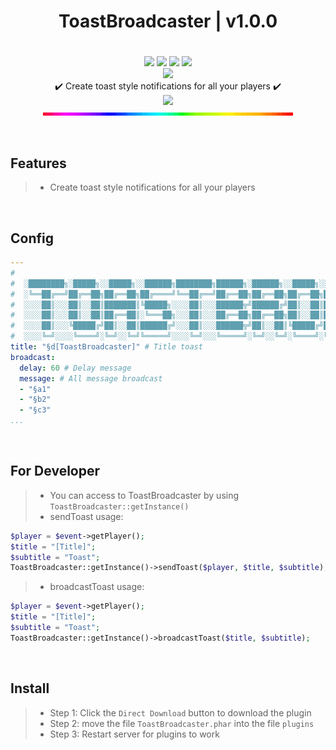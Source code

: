 <div align="center">
<h1>ToastBroadcaster | v1.0.0 <h1>
</div>
<p align="center">
<a href="https://poggit.pmmp.io/p/ToastBroadcasterPE"><img src="https://poggit.pmmp.io/shield.state/ToastBroadcasterPE"></a>
<a href="https://poggit.pmmp.io/p/ToastBroadcasterPE"><img src="https://poggit.pmmp.io/shield.api/ToastBroadcasterPE"></a>
<a href="https://poggit.pmmp.io/p/ToastBroadcasterPE"><img src="https://poggit.pmmp.io/shield.dl.total/ToastBroadcasterPE"></a>
<a href="https://poggit.pmmp.io/p/ToastBroadcasterPE"><img src="https://poggit.pmmp.io/shield.dl/ToastBroadcasterPE"></a>
<br>

<img src="https://github.com/NoobMCBG/ToastBroadcaster/blob/main/rainbow.gif">
<br>
✔️ Create toast style notifications for all your players ✔️
<br>
<img src="https://github.com/NoobMCBG/ToastBroadcaster/blob/main/toast.png"/>
<br>

<img src="https://github.com/NoobMCBG/KillDeathSound/blob/main/rainbow.gif">
</p>

<br>

## Features
>- Create toast style notifications for all your players
  
<br>

## Config
```yaml
---
#  
#  ░████████╗░█████╗░░█████╗░░██████╗████████╗██████╗░██████╗░░█████╗░░█████╗░██████╗░░█████╗░░█████╗░░██████╗████████╗███████╗██████╗░
#  ░╚══██╔══╝██╔══██╗██╔══██╗██╔════╝╚══██╔══╝██╔══██╗██╔══██╗██╔══██╗██╔══██╗██╔══██╗██╔══██╗██╔══██╗██╔════╝╚══██╔══╝██╔════╝██╔══██╗
#  ░░░░██║░░░██║░░██║███████║╚█████╗░░░░██║░░░██████╦╝██████╔╝██║░░██║███████║██║░░██║██║░░╚═╝███████║╚█████╗░░░░██║░░░█████╗░░██████╔╝
#  ░░░░██║░░░██║░░██║██╔══██║░╚═══██╗░░░██║░░░██╔══██╗██╔══██╗██║░░██║██╔══██║██║░░██║██║░░██╗██╔══██║░╚═══██╗░░░██║░░░██╔══╝░░██╔══██╗
#  ░░░░██║░░░╚█████╔╝██║░░██║██████╔╝░░░██║░░░██████╦╝██║░░██║╚█████╔╝██║░░██║██████╔╝╚█████╔╝██║░░██║██████╔╝░░░██║░░░███████╗██║░░██║
#  ░░░░╚═╝░░░░╚════╝░╚═╝░░╚═╝╚═════╝░░░░╚═╝░░░╚═════╝░╚═╝░░╚═╝░╚════╝░╚═╝░░╚═╝╚═════╝░░╚════╝░╚═╝░░╚═╝╚═════╝░░░░╚═╝░░░╚══════╝╚═╝░░╚═╝
title: "§d[ToastBroadcaster]" # Title toast
broadcast:
  delay: 60 # Delay message
  message: # All message broadcast
  - "§a1"
  - "§b2"
  - "§c3"
...
```

<br>

## For Developer
>- You can access to ToastBroadcaster by using ```ToastBroadcaster::getInstance()```
>- sendToast usage:
```php
$player = $event->getPlayer();
$title = "[Title]";
$subtitle = "Toast";
ToastBroadcaster::getInstance()->sendToast($player, $title, $subtitle);
```

>- broadcastToast usage:
```php
$player = $event->getPlayer();
$title = "[Title]";
$subtitle = "Toast";
ToastBroadcaster::getInstance()->broadcastToast($title, $subtitle);
```

<br>

## Install
>- Step 1: Click the `Direct Download` button to download the plugin
>- Step 2: move the file `ToastBroadcaster.phar` into the file `plugins`
>- Step 3: Restart server for plugins to work
